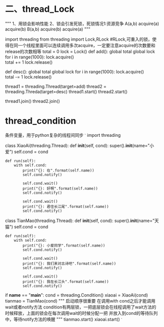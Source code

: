 # 二、thread_Lock
"""
1、用锁会影响性能
2、锁会引发死锁，死锁情况1:资源竞争
A(a,b)
acquire(a)
acquire(b)
B(a,b)
acquire(b)
acquire(a)
"""

import threading
from threading import Lock,RLock 
#RLock,可重入的锁，使得在同一个线程里面可以连续调用多次acquire，一定要注意acquire的次数要和release的次数相等
total = 0
lock = Lock()
def add():
    global total
    global lock
    for i in range(1000):
        lock.acquire()   
        total += 1
        lock.release()

def desc():
    global total
    global lock
    for i in range(1000):
        lock.acquire()   
        total -= 1
        lock.release()

thread1 = threading.Thread(target=add)
thread2 = threading.Threda(target=desc)
thread1.start()
thread2.start()

thread1.join()
thread2.join()


# thread_condition
条件变量，用于python复杂的线程间同步
`ˋ`
import threading

class XiaoAi(threading.Thread):
    def __init__(self, cond):
        super().__init__(name="小爱")
        self.cond = cond

    def run(self):
        with self.cond:
            print("{}: 在".format(self.name))
            self.cond.notify()

            self.cond.wait()
            print("{}: 好啊".format(self.name))
            self.cond.notify()

            self.cond.wait()
            print("{}: 君住长江尾".format(self.name))
            self.cond.notify()


class TianMao(threading.Thread):
    def __init__(self, cond):
        super().__init__(name="天猫")
        self.cond = cond

    def run(self):
        with self.cond:
            print("{}: 小爱同学".format(self.name))
            self.cond.notify()

            self.cond.wait()
            print("{}: 我们来对古诗吧".format(self.name))
            self.cond.notify()

            self.cond.wait()
            print("{}: 我在长江头".format(self.name))
            self.cond.notify()


if __name__ == "__main__":
    cond = threading.Condition()
    xiaoai = XiaoAi(cond)
    tianmao = TianMao(cond)
    """
    启动顺序很重要
    在调用with cond之后才能调用wait或者notify方法
    condition有两层锁，一把底层锁会在线程调用了wait方法的时候释放，上面的锁会在每次调用wait的时候分配一把
    并放入到cond的等待队列中，等待notify方法的唤醒
    """
    tianmao.start()
    xiaoai.start()
`ˋ`